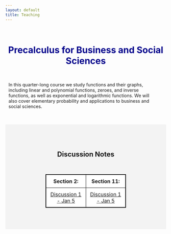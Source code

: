 ```yaml
---
layout: default
title: Teaching
---
```



<!--
<img src="/pictures/banner31.jpg" style="width:100%; height:100%;">
-->

<br>
<h1 align=center style="color:darkblue">Precalculus for Business and Social Sciences</h1>
<br>
<p style="margin-left:10px; margin-right:50px;">In this quarter-long course we study functions and their graphs, including linear and polynomial functions, zeroes, and inverse functions, as well as exponential and logarithmic functions. We will also cover elementary probability and applications to business and social sciences.</p>
<br>


<br>
<div style="background-color: #f3f3f3; ">
	<br/>
	<style>
		table, th, td { border: 1px solid black; border-collapse: collapse; background: #ffffff; margin-top: 50px; margin-bottom:50px; }
		th, td { padding: 10px; }
	</style>
	<div align=center>
		<br>
		<br>
		<h2>Discussion Notes</h2>
		<table style="width: 50%; table-layout: fixed;">
			<tr>
				<th>Section 2:</th>
				<th>Section 11:</th>
			</tr>
			<tr>
				<td align=center><a href="/teaching/4/Discussion_1.pdf">Discussion 1 - Jan 5</a></td>
				<td align=center><a href="/teaching/4/Discussion_1.pdf">Discussion 1 - Jan 5</a></td>
			</tr>
		</table>
	</div>
	<br>